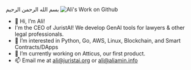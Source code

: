 بسم الله الرحمن الرحيم
![Ali's Work on Github](https://github-readme-stats.vercel.app/api?username=AliSMAmin&theme=tokyonight&show_icons=true&hide_border=true&count_private=true)

- 👋 Hi, I’m Ali!
- I'm the CEO of JuristAI! We develop GenAI tools for lawyers & other legal professionals.
- 👀 I’m interested in Python, Go, AWS, Linux, Blockchain, and Smart Contracts/DApps
- 🌱 I’m currently working on Atticus, our first product.
- 📫 Email me at ali@juristai.org or ali@aliamin.info

<!---
AliSMAmin/AliSMAmin is a ✨ special ✨ repository because its `README.md` (this file) appears on your GitHub profile.
You can click the Preview link to take a look at your changes.
--->
